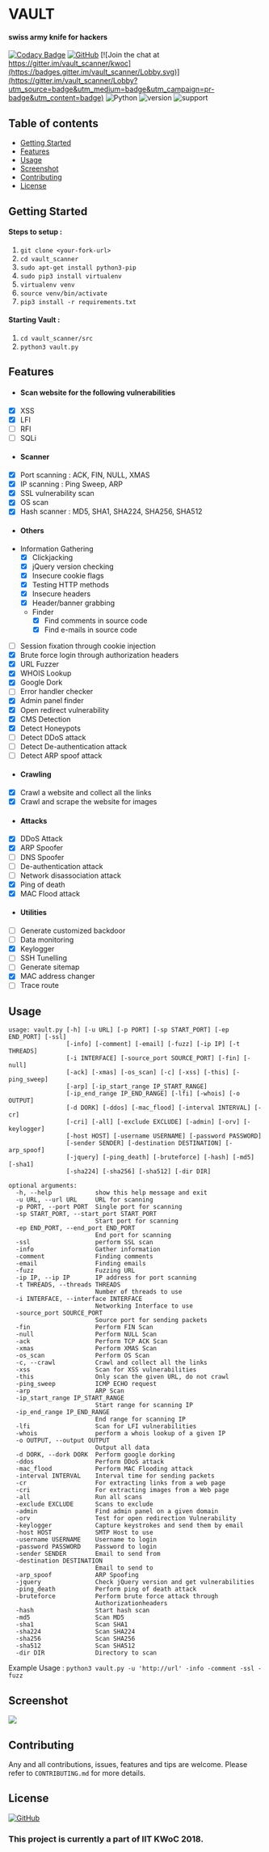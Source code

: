 # VAULT
#### swiss army knife for hackers

[![Codacy Badge](https://api.codacy.com/project/badge/Grade/740204dd950c4e49841c94f2c32af78a)](https://app.codacy.com/app/abhisharma404/vault_scanner?utm_source=github.com&utm_medium=referral&utm_content=abhisharma404/vault_scanner&utm_campaign=Badge_Grade_Dashboard)
[![GitHub](https://img.shields.io/github/license/mashape/apistatus.svg)](https://github.com/abhisharma404/vault_scanner)
[![Join the chat at https://gitter.im/vault_scanner/kwoc](https://badges.gitter.im/vault_scanner/Lobby.svg)](https://gitter.im/vault_scanner/Lobby?utm_source=badge&utm_medium=badge&utm_campaign=pr-badge&utm_content=badge) ![Python](https://img.shields.io/badge/python-%3E%3D3-brightgreen.svg)
![version](https://img.shields.io/badge/version-0.1.0-yellow.svg)
![support](https://img.shields.io/badge/OS-Linux-orange.svg)

## Table of contents
- [Getting Started](#getting-started)
- [Features](#features)
- [Usage](#usage)
- [Screenshot](#screenshot)
- [Contributing](#contributing)
- [License](#license)

## Getting Started

#### Steps to setup :

1. `git clone <your-fork-url>`
2. `cd vault_scanner`
3. `sudo apt-get install python3-pip`
4. `sudo pip3 install virtualenv`
5. `virtualenv venv`
6. `source venv/bin/activate`
7. `pip3 install -r requirements.txt`

#### Starting Vault :

1. `cd vault_scanner/src`
2. `python3 vault.py`

## Features
* #### Scan website for the following vulnerabilities
- [x] XSS
- [x] LFI
- [ ] RFI
- [ ] SQLi

* #### Scanner
- [x] Port scanning : ACK, FIN, NULL, XMAS
- [x] IP scanning : Ping Sweep, ARP
- [x] SSL vulnerability scan
- [x] OS scan
- [x] Hash scanner : MD5, SHA1, SHA224, SHA256, SHA512

* #### Others
- Information Gathering
  - [x] Clickjacking
  - [x] jQuery version checking
  - [x] Insecure cookie flags
  - [x] Testing HTTP methods
  - [x] Insecure headers
  - [x] Header/banner grabbing
  - Finder
    - [x] Find comments in source code
    - [x] Find e-mails in source code
- [ ] Session fixation through cookie injection
- [x] Brute force login through authorization headers
- [x] URL Fuzzer
- [x] WHOIS Lookup
- [x] Google Dork
- [ ] Error handler checker
- [x] Admin panel finder
- [x] Open redirect vulnerability
- [x] CMS Detection
- [x] Detect Honeypots
- [ ] Detect DDoS attack
- [ ] Detect De-authentication attack
- [ ] Detect ARP spoof attack

* #### Crawling
- [x] Crawl a website and collect all the links
- [x] Crawl and scrape the website for images

* #### Attacks
- [x] DDoS Attack
- [x] ARP Spoofer
- [ ] DNS Spoofer
- [ ] De-authentication attack
- [ ] Network disassociation attack
- [X] Ping of death
- [x] MAC Flood attack

* #### Utilities
- [ ] Generate customized backdoor
- [ ] Data monitoring
- [X] Keylogger
- [ ] SSH Tunelling
- [ ] Generate sitemap
- [x] MAC address changer
- [ ] Trace route

## Usage

```
usage: vault.py [-h] [-u URL] [-p PORT] [-sp START_PORT] [-ep END_PORT] [-ssl]
                [-info] [-comment] [-email] [-fuzz] [-ip IP] [-t THREADS]
                [-i INTERFACE] [-source_port SOURCE_PORT] [-fin] [-null]
                [-ack] [-xmas] [-os_scan] [-c] [-xss] [-this] [-ping_sweep]
                [-arp] [-ip_start_range IP_START_RANGE]
                [-ip_end_range IP_END_RANGE] [-lfi] [-whois] [-o OUTPUT]
                [-d DORK] [-ddos] [-mac_flood] [-interval INTERVAL] [-cr]
                [-cri] [-all] [-exclude EXCLUDE] [-admin] [-orv] [-keylogger]
                [-host HOST] [-username USERNAME] [-password PASSWORD]
                [-sender SENDER] [-destination DESTINATION] [-arp_spoof]
                [-jquery] [-ping_death] [-bruteforce] [-hash] [-md5] [-sha1]
                [-sha224] [-sha256] [-sha512] [-dir DIR]

optional arguments:
  -h, --help            show this help message and exit
  -u URL, --url URL     URL for scanning
  -p PORT, --port PORT  Single port for scanning
  -sp START_PORT, --start_port START_PORT
                        Start port for scanning
  -ep END_PORT, --end_port END_PORT
                        End port for scanning
  -ssl                  perform SSL scan
  -info                 Gather information
  -comment              Finding comments
  -email                Finding emails
  -fuzz                 Fuzzing URL
  -ip IP, --ip IP       IP address for port scanning
  -t THREADS, --threads THREADS
                        Number of threads to use
  -i INTERFACE, --interface INTERFACE
                        Networking Interface to use
  -source_port SOURCE_PORT
                        Source port for sending packets
  -fin                  Perform FIN Scan
  -null                 Perform NULL Scan
  -ack                  Perform TCP ACK Scan
  -xmas                 Perform XMAS Scan
  -os_scan              Perform OS Scan
  -c, --crawl           Crawl and collect all the links
  -xss                  Scan for XSS vulnerabilities
  -this                 Only scan the given URL, do not crawl
  -ping_sweep           ICMP ECHO request
  -arp                  ARP Scan
  -ip_start_range IP_START_RANGE
                        Start range for scanning IP
  -ip_end_range IP_END_RANGE
                        End range for scanning IP
  -lfi                  Scan for LFI vulnerabilities
  -whois                perform a whois lookup of a given IP
  -o OUTPUT, --output OUTPUT
                        Output all data
  -d DORK, --dork DORK  Perform google dorking
  -ddos                 Perform DDoS attack
  -mac_flood            Perform MAC Flooding attack
  -interval INTERVAL    Interval time for sending packets
  -cr                   For extracting links from a web page
  -cri                  For extracting images from a Web page
  -all                  Run all scans
  -exclude EXCLUDE      Scans to exclude
  -admin                Find admin panel on a given domain
  -orv                  Test for open redirection Vulnerability
  -keylogger            Capture keystrokes and send them by email
  -host HOST            SMTP Host to use
  -username USERNAME    Username to login
  -password PASSWORD    Password to login
  -sender SENDER        Email to send from
  -destination DESTINATION
                        Email to send to
  -arp_spoof            ARP Spoofing
  -jquery               Check jQuery version and get vulnerabilities
  -ping_death           Perform ping of death attack
  -bruteforce           Perform brute force attack through
                        Authorizationheaders
  -hash                 Start hash scan
  -md5                  Scan MD5
  -sha1                 Scan SHA1
  -sha224               Scan SHA224
  -sha256               Scan SHA256
  -sha512               Scan SHA512
  -dir DIR              Directory to scan
```

Example Usage : `python3 vault.py -u 'http://url' -info -comment -ssl -fuzz`

## Screenshot
![](logo/Initial_Setup.png)

## Contributing
Any and all contributions, issues, features and tips are welcome.
Please refer to `CONTRIBUTING.md` for more details.

## License
[![GitHub](https://img.shields.io/github/license/mashape/apistatus.svg)](https://github.com/abhisharma404/vault_scanner)

### This project is currently a part of IIT KWoC 2018.
